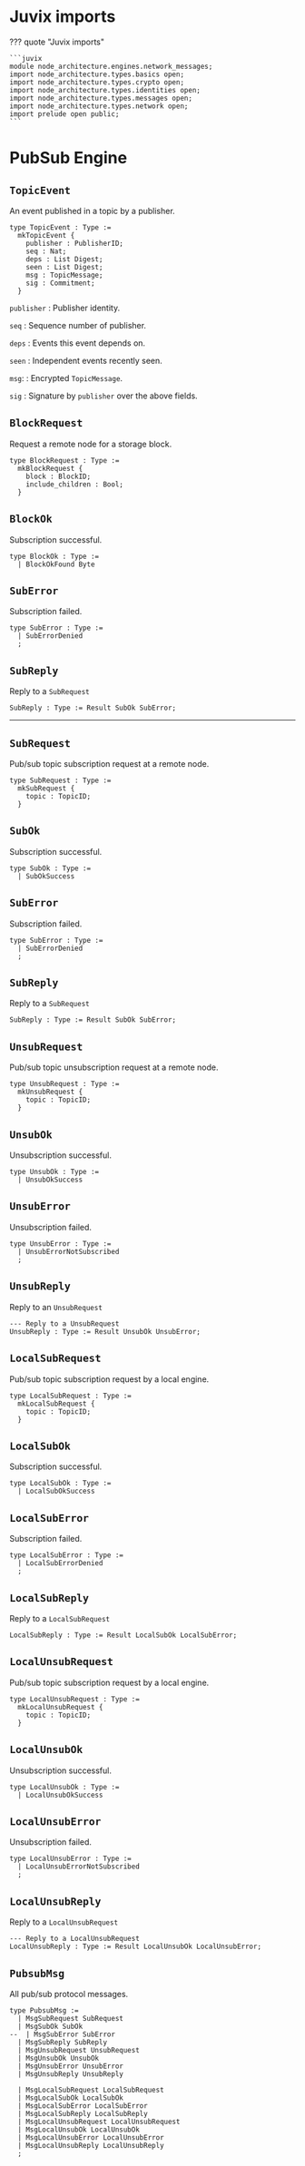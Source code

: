 # Juvix imports

??? quote "Juvix imports"

    ```juvix
    module node_architecture.engines.network_messages;
    import node_architecture.types.basics open;
    import node_architecture.types.crypto open;
    import node_architecture.types.identities open;
    import node_architecture.types.messages open;
    import node_architecture.types.network open;
    import prelude open public;
    ```

# PubSub Engine

## `TopicEvent`

An event published in a topic by a publisher.

```juvix
type TopicEvent : Type :=
  mkTopicEvent {
    publisher : PublisherID;
    seq : Nat;
    deps : List Digest;
    seen : List Digest;
    msg : TopicMessage;
    sig : Commitment;
  }
```

`publisher`
: Publisher identity.

`seq`
: Sequence number of publisher.

`deps`
: Events this event depends on.

`seen`
: Independent events recently seen.

`msg`:
: Encrypted `TopicMessage`.

`sig`
: Signature by `publisher` over the above fields.

## `BlockRequest`

Request a remote node for a storage block.

```juvix
type BlockRequest : Type :=
  mkBlockRequest {
    block : BlockID;
    include_children : Bool;
  }
```

## `BlockOk`

Subscription successful.

```juvix
type BlockOk : Type :=
  | BlockOkFound Byte
```

## `SubError`

Subscription failed.

```juvix
type SubError : Type :=
  | SubErrorDenied
  ;
```

## `SubReply`

Reply to a `SubRequest`

```juvix
SubReply : Type := Result SubOk SubError;
```

-- ------

## `SubRequest`

Pub/sub topic subscription request at a remote node.

```juvix
type SubRequest : Type :=
  mkSubRequest {
    topic : TopicID;
  }
```

## `SubOk`

Subscription successful.

```juvix
type SubOk : Type :=
  | SubOkSuccess
```

## `SubError`

Subscription failed.

```juvix
type SubError : Type :=
  | SubErrorDenied
  ;
```

## `SubReply`

Reply to a `SubRequest`

```juvix
SubReply : Type := Result SubOk SubError;
```

## `UnsubRequest`

Pub/sub topic unsubscription request at a remote node.

```juvix
type UnsubRequest : Type :=
  mkUnsubRequest {
    topic : TopicID;
  }
```

## `UnsubOk`

Unsubscription successful.

```juvix
type UnsubOk : Type :=
  | UnsubOkSuccess
```

## `UnsubError`

Unsubscription failed.

```juvix
type UnsubError : Type :=
  | UnsubErrorNotSubscribed
  ;
```

## `UnsubReply`

Reply to an `UnsubRequest`

```juvix
--- Reply to a UnsubRequest
UnsubReply : Type := Result UnsubOk UnsubError;
```

## `LocalSubRequest`

Pub/sub topic subscription request by a local engine.

```juvix
type LocalSubRequest : Type :=
  mkLocalSubRequest {
    topic : TopicID;
  }
```

## `LocalSubOk`

Subscription successful.

```juvix
type LocalSubOk : Type :=
  | LocalSubOkSuccess
```

## `LocalSubError`

Subscription failed.

```juvix
type LocalSubError : Type :=
  | LocalSubErrorDenied
  ;
```

## `LocalSubReply`

Reply to a `LocalSubRequest`

```juvix
LocalSubReply : Type := Result LocalSubOk LocalSubError;
```

## `LocalUnsubRequest`

Pub/sub topic subscription request by a local engine.

```juvix
type LocalUnsubRequest : Type :=
  mkLocalUnsubRequest {
    topic : TopicID;
  }
```

## `LocalUnsubOk`

Unsubscription successful.

```juvix
type LocalUnsubOk : Type :=
  | LocalUnsubOkSuccess
```

## `LocalUnsubError`

Unsubscription failed.

```juvix
type LocalUnsubError : Type :=
  | LocalUnsubErrorNotSubscribed
  ;
```

## `LocalUnsubReply`

Reply to a `LocalUnsubRequest`

```juvix
--- Reply to a LocalUnsubRequest
LocalUnsubReply : Type := Result LocalUnsubOk LocalUnsubError;
```

## `PubsubMsg`

All pub/sub protocol messages.

```juvix
type PubsubMsg :=
  | MsgSubRequest SubRequest
  | MsgSubOk SubOk
--  | MsgSubError SubError
  | MsgSubReply SubReply
  | MsgUnsubRequest UnsubRequest
  | MsgUnsubOk UnsubOk
  | MsgUnsubError UnsubError
  | MsgUnsubReply UnsubReply

  | MsgLocalSubRequest LocalSubRequest
  | MsgLocalSubOk LocalSubOk
  | MsgLocalSubError LocalSubError
  | MsgLocalSubReply LocalSubReply
  | MsgLocalUnsubRequest LocalUnsubRequest
  | MsgLocalUnsubOk LocalUnsubOk
  | MsgLocalUnsubError LocalUnsubError
  | MsgLocalUnsubReply LocalUnsubReply
  ;
```